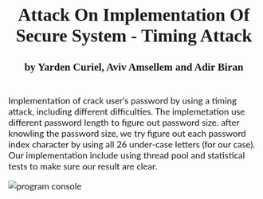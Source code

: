 <div style="text-align: center; font-size:18px;">
	<div style="display: inline-block; text-align: left; color:#1d1d1d; font-family: 'Lato', sans-serif;">
	<h1 align="center" style="color:#1d1d1d; font-family: Tahoma;">Attack On Implementation Of Secure System - Timing Attack</h1>
	<h3 align="center" style="color:#1d1d1d; font-family: Tahoma;">by Yarden Curiel, Aviv Amsellem and Adir Biran<br></h3>
	<p align="center">
	</p>
	<br>
	Implementation of crack user's password by using a timing attack, including different difficulties.
    The implemetation use different password length to figure out password size. after knowling the password size, we try figure out each password index character by using all 26 under-case letters (for our case).<br>
    Our implementation include using thread pool and statistical tests to make sure our result are clear.
</p>
<p>
<img src="https://i.ibb.co/mzFrTyF/curiey-2.png" alt="program console"/><br><br>
</p>
</div>
</div>

